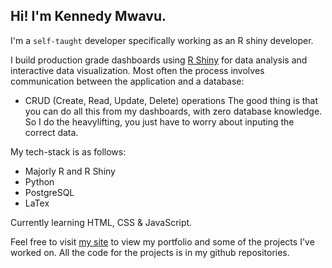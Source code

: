 ## Hi! I'm Kennedy Mwavu.

I'm a `self-taught` developer specifically working as an R shiny developer.

I build production grade dashboards using [R Shiny](https://shiny.rstudio.com/) for data analysis and interactive data visualization. 
Most often the process involves communication between the application and a database:
- CRUD (Create, Read, Update, Delete) operations
The good thing is that you can do all this from my dashboards, with zero database knowledge. So I do the heavylifting, you just have to worry about inputing the correct data.

My tech-stack is as follows:
- Majorly R and R Shiny
- Python
- PostgreSQL
- LaTex

Currently learning HTML, CSS & JavaScript.

Feel free to visit [my site](mwavu.com) to view my portfolio and some of the projects I've worked on. All the code for the projects is in my github repositories.
